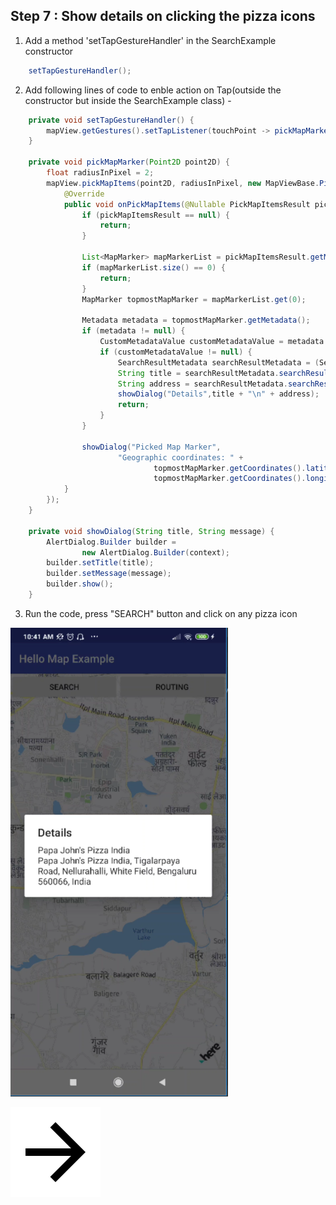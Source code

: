 ## Step 7 : Show details on clicking the pizza icons


1. Add a method 'setTapGestureHandler' in the SearchExample constructor
```java
    setTapGestureHandler();
```
2. Add following lines of code to enble action on Tap(outside the constructor but inside the SearchExample class) -
```java
    private void setTapGestureHandler() {
        mapView.getGestures().setTapListener(touchPoint -> pickMapMarker(touchPoint));
    }

    private void pickMapMarker(Point2D point2D) {
        float radiusInPixel = 2;
        mapView.pickMapItems(point2D, radiusInPixel, new MapViewBase.PickMapItemsCallback() {
            @Override
            public void onPickMapItems(@Nullable PickMapItemsResult pickMapItemsResult) {
                if (pickMapItemsResult == null) {
                    return;
                }

                List<MapMarker> mapMarkerList = pickMapItemsResult.getMarkers();
                if (mapMarkerList.size() == 0) {
                    return;
                }
                MapMarker topmostMapMarker = mapMarkerList.get(0);

                Metadata metadata = topmostMapMarker.getMetadata();
                if (metadata != null) {
                    CustomMetadataValue customMetadataValue = metadata.getCustomValue("key_search_result");
                    if (customMetadataValue != null) {
                        SearchResultMetadata searchResultMetadata = (SearchResultMetadata) customMetadataValue;
                        String title = searchResultMetadata.searchResult.getTitle();
                        String address = searchResultMetadata.searchResult.getAddress().addressText;
                        showDialog("Details",title + "\n" + address);
                        return;
                    }
                }

                showDialog("Picked Map Marker",
                        "Geographic coordinates: " +
                                topmostMapMarker.getCoordinates().latitude + ", " +
                                topmostMapMarker.getCoordinates().longitude);
            }
        });
    }

    private void showDialog(String title, String message) {
        AlertDialog.Builder builder =
                new AlertDialog.Builder(context);
        builder.setTitle(title);
        builder.setMessage(message);
        builder.show();
    }    
```
3. Run the code, press "SEARCH" button and click on any pizza icon

<img src="/img/pizzadetails.png" width="348" height="750"/>

[![Foo](/img/next.png)](/final.md)

